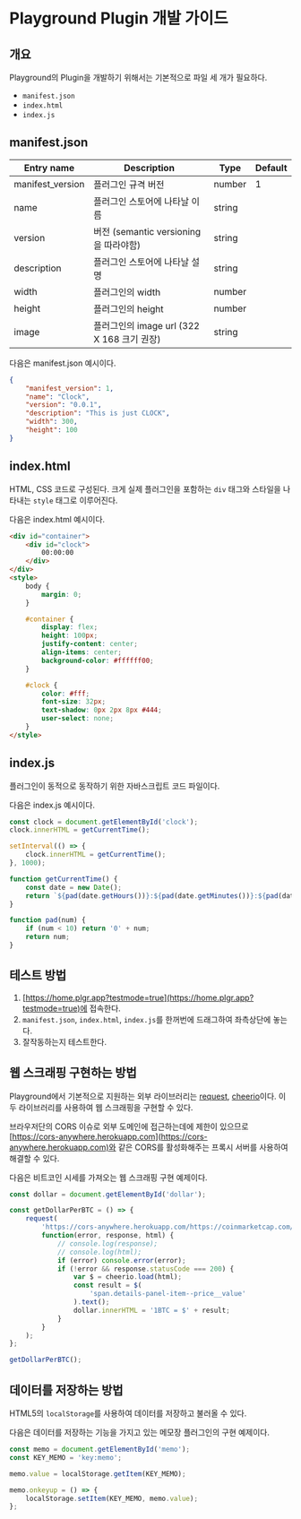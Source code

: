 # Playground Plugin 개발 가이드

## 개요

Playground의 Plugin을 개발하기 위해서는 기본적으로 파일 세 개가 필요하다.

* `manifest.json`
* `index.html`
* `index.js`

## manifest.json

| Entry name       | Description                           | Type   | Default |
|------------------|---------------------------------------|--------|---------|
| manifest_version | 플러그인 규격 버전                    | number | 1       |
| name             | 플러그인 스토어에 나타날 이름         | string |         |
| version          | 버전 (semantic versioning을 따라야함) | string |         |
| description      | 플러그인 스토어에 나타날 설명         | string |         |
| width            | 플러그인의 width                      | number |         |
| height           | 플러그인의 height                     | number |         |
| image            | 플러그인의 image url (322 X 168 크기 권장) | string |         |

다음은 manifest.json 예시이다.

```json
{
    "manifest_version": 1,
    "name": "Clock",
    "version": "0.0.1",
    "description": "This is just CLOCK",
    "width": 300,
    "height": 100
}
```

## index.html

HTML, CSS 코드로 구성된다. 크게 실제 플러그인을 포함하는 `div` 태그와 스타일을 나타내는 `style` 태그로 이루어진다.

다음은 index.html 예시이다.

```html
<div id="container">
    <div id="clock">
        00:00:00
    </div>
</div>
<style>
    body {
        margin: 0;
    }

    #container {
        display: flex;
        height: 100px;
        justify-content: center;
        align-items: center;
        background-color: #ffffff00;
    }

    #clock {
        color: #fff;
        font-size: 32px;
        text-shadow: 0px 2px 8px #444;
        user-select: none;
    }
</style>
```

## index.js

플러그인이 동적으로 동작하기 위한 자바스크립트 코드 파일이다.

다음은 index.js 예시이다.

```js
const clock = document.getElementById('clock');
clock.innerHTML = getCurrentTime();

setInterval(() => {
    clock.innerHTML = getCurrentTime();
}, 1000);

function getCurrentTime() {
    const date = new Date();
    return `${pad(date.getHours())}:${pad(date.getMinutes())}:${pad(date.getSeconds())}`;
}

function pad(num) {
    if (num < 10) return '0' + num;
    return num;
}
```

## 테스트 방법

1. [https://home.plgr.app?testmode=true](https://home.plgr.app?testmode=true)에 접속한다.
2. `manifest.json`, `index.html`, `index.js`를 한꺼번에 드래그하여 좌측상단에 놓는다.
3. 잘작동하는지 테스트한다.

## 웹 스크래핑 구현하는 방법

Playground에서 기본적으로 지원하는 외부 라이브러리는 [request](https://github.com/request/request), [cheerio](https://github.com/cheeriojs/cheerio)이다. 이 두 라이브러리를 사용하여 웹 스크래핑을 구현할 수 있다.

브라우저단의 CORS 이슈로 외부 도메인에 접근하는데에 제한이 있으므로 [https://cors-anywhere.herokuapp.com](https://cors-anywhere.herokuapp.com)와 같은 CORS를 활성화해주는 프록시 서버를 사용하여 해결할 수 있다.

다음은 비트코인 시세를 가져오는 웹 스크래핑 구현 예제이다. 

```js
const dollar = document.getElementById('dollar');

const getDollarPerBTC = () => {
    request(
        'https://cors-anywhere.herokuapp.com/https://coinmarketcap.com/currencies/bitcoin/',
        function(error, response, html) {
            // console.log(response);
            // console.log(html);
            if (error) console.error(error);
            if (!error && response.statusCode === 200) {
                var $ = cheerio.load(html);
                const result = $(
                    'span.details-panel-item--price__value'
                ).text();
                dollar.innerHTML = '1BTC = $' + result;
            }
        }
    );
};

getDollarPerBTC();
```

## 데이터를 저장하는 방법

HTML5의 `localStorage`를 사용하여 데이터를 저장하고 불러올 수 있다.

다음은 데이터를 저장하는 기능을 가지고 있는 메모장 플러그인의 구현 예제이다.

```js
const memo = document.getElementById('memo');
const KEY_MEMO = 'key:memo';

memo.value = localStorage.getItem(KEY_MEMO);

memo.onkeyup = () => {
    localStorage.setItem(KEY_MEMO, memo.value);
};
```
